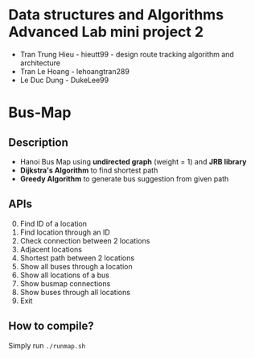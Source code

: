 # Data structures and Algorithms Advanced Lab mini project 2
* Tran Trung Hieu - hieutt99 - design route tracking algorithm and architecture
* Tran Le Hoang - lehoangtran289
* Le Duc Dung - DukeLee99
# Bus-Map

## Description
* Hanoi Bus Map using **undirected graph** (weight = 1) and **JRB library**
* **Dijkstra's Algorithm** to find shortest path
* **Greedy Algorithm** to generate bus suggestion from given path

## APIs
0. Find ID of a location
1. Find location through an ID
2. Check connection between 2 locations
3. Adjacent locations
4. Shortest path between 2 locations 
5. Show all buses through a location
6. Show all locations of a bus
7. Show busmap connections
8. Show buses through all locations
9. Exit

## How to compile?
Simply run `./runmap.sh`

